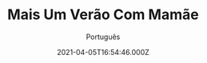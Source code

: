 ---
id: 'dfe82ad1-5426-4fda-b666-c049e93363cb'
type: 'movie' # Filme, Série, Anime
title: "Mais Um Verão Com Mamãe"
synopsis: ["O projeto de férias de um adolescente apaixonado por heavy metal fracassam no último minuto e ele deve passar todo o verão com a pessoa que mais o irrita: sua mãe.",
]
originalTitle: "Days of the Bagnold Summer"
date: '2021-04-05T16:54:46.000Z'
update: '2021-04-05T16:54:46.000Z'
releaseDate: '2020-08-13T03:00:00.000Z'
imdb:
  rating: '6.6' # 8.5
  id: '' # tt0470752
duration: '1h 26 Min'
trailer:
  urls: [
    'y9wYTlNEbeE',
  ]
tags: ['1080p']
genre: ['Comédia'] #
quality: 'BluRay' # BluRay, WEB-DL, HDTV, WEB-DL4K, WEB-DLe
format: 'Mkv' # MKV, MP4, TS
audio: 'Português, Inglês' # Dublado, Legendado, Dual Audio, Dub & Leg
subtitle: 'Português' # Português, inglês,
size: '8.20 GB' # 4.8 GB
audioQuality: 10
videoQuality: 10
directors: []
#  - name: 'Lana Wachowski'
#    image: ''
#  - name: 'Lilly Wachowski'
#    image: ''
cast: []
#  - name: 'Keanu Reeves'
#    image: ''
#    characterName: 'Neo'
writers: []
#  - name: ''
#    image: ''
maturityRating:
  age: '' # L , 10, 12, 14, 16, 18
  topics: [''] # Violence, Illegal drugs, Inappropriate Language, Legal Drugs, Sexual Content, Extreme Violence
###########################################
download:
  
  - url: 'magnet:?xt=urn:btih:fb9068a83eea7948edc74c8c3827cc8d1011688e&dn=LAPUMiA.Org%20-%20Mais.Um.Verao.Com.Mamae.2019.1080p.BluRay.x264.DUAL-TDF&tr=udp%3a%2f%2ftracker.opentrackr.org%3a1337%2fannounce&tr=udp%3a%2f%2ftracker.openbittorrent.com%3a80%2fannounce&tr=udp%3a%2f%2ftracker.trackerfix.com%3a80%2fannounce&tr=udp%3a%2f%2ftracker.coppersurfer.tk%3a6969%2fannounce&tr=udp%3a%2f%2ftracker.leechers-paradise.org%3a6969%2fannounce&tr=udp%3a%2f%2feddie4.nl%3a6969%2fannounce&tr=udp%3a%2f%2fp4p.arenabg.com%3a1337%2fannounce&tr=udp%3a%2f%2fexplodie.org%3a6969%2fannounce&tr=udp%3a%2f%2fzer0day.ch%3a1337%2fannounce'
    resolution: '1080p' # 720p, 1080p, 4K,
    audio: 'Dual Áudio' # Dublado, Legendado, Dual Audio
    size: '' # 4.8 GB
    quality: '' # BluRay, WEB-DL
    format: '' # MKV
images:
  cover: '/assets/movies/mais-um-verao-com-mamae.jpg'
  background: '/assets/movies/'
---